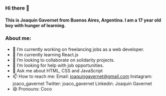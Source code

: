 ### Hi there 👋
#### This is Joaquin Gavernet from Buenos Aires, Argentina. I am a 17 year old boy with hunger of learning. 

### About me:
- 🔭 I’m currently working on freelancing jobs as a web developer. 
- 🌱 I’m currently learning React.js
- 👯 I’m looking to collaborate on solidarity projects. 
- 🤔 I’m looking for help with job opportunities.
- 💬 Ask me about HTML, CSS and JavaScript
- 📫 How to reach me: 
  Email: joaquingavernet@gmail.com
  Instagram: joaco_gavernet
  Twitter: joaco_gavernet
  Linkedin: Joaquin Gavernet
- 😄 Pronouns: Coco

